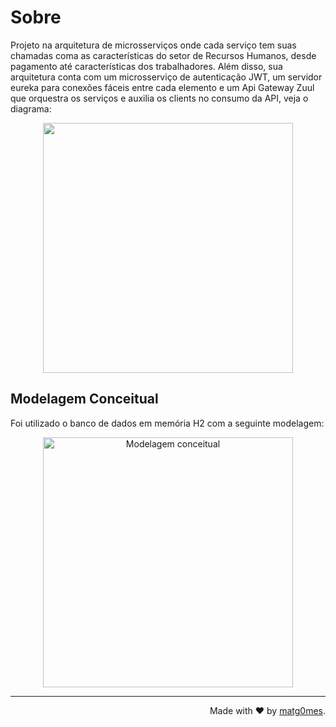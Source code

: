 # Sobre

Projeto na arquitetura de microsserviços onde cada serviço tem suas chamadas coma as características do setor de Recursos Humanos, desde pagamento até características dos trabalhadores. Além disso, sua arquitetura conta com um microsserviço de autenticação JWT, um servidor eureka para conexões fáceis entre cada elemento e um Api Gateway Zuul que orquestra os serviços e auxilia os clients no consumo da API, veja o diagrama: 

<p align="center">
  <a target="_blank" href="https://i.pinimg.com/originals/68/5c/1d/685c1d34f97f72a24aa13b4f60789886.jpg">
    <img align="center" width="400" src="https://i.pinimg.com/originals/68/5c/1d/685c1d34f97f72a24aa13b4f60789886.jpg">
  </a>
<p/>

## Modelagem Conceitual 

Foi utilizado o banco de dados em memória H2 com a seguinte modelagem:

<p align="center">
  <a target="_blank" href="https://i.pinimg.com/originals/8b/4b/72/8b4b7229e50699ca387ce617b2dae4e3.jpg">
    <img alt="Modelagem conceitual" width="400" src="https://i.pinimg.com/originals/8b/4b/72/8b4b7229e50699ca387ce617b2dae4e3.jpg">
  </a>
<p/>

<hr />

<p  align="right">Made with ❤️ by <a href="https://github.com/matg0mes">matg0mes</a>.</p>
